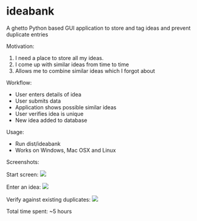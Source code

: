 ideabank
========

A ghetto Python based GUI application to store and tag ideas and prevent duplicate entries

Motivation:

1. I need a place to store all my ideas.
2. I come up with similar ideas from time to time
3. Allows me to combine similar ideas which I forgot about

Workflow:

- User enters details of idea
- User submits data
- Application shows possible similar ideas
- User verifies idea is unique
- New idea added to database


Usage:

- Run dist/ideabank
- Works on Windows, Mac OSX and Linux

Screenshots:

Start screen:
![](https://raw.github.com/anubhavashok/ideabank/master/images/idea.png)

Enter an idea:
![](https://raw.github.com/anubhavashok/ideabank/master/images/start.png)

Verify against existing duplicates:
![](https://raw.github.com/anubhavashok/ideabank/master/images/duplicate.png)

Total time spent: ~5 hours
